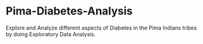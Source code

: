 # Pima-Diabetes-Analysis
Explore and Analyze different aspects of Diabetes in the Pima Indians tribes by doing Exploratory Data Analysis.
